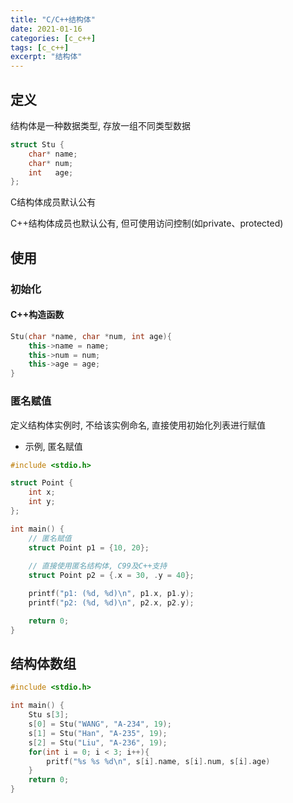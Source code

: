 ```yaml
---
title: "C/C++结构体"
date: 2021-01-16
categories: [c_c++]
tags: [c_c++]
excerpt: "结构体"
---
```


## 定义

结构体是一种数据类型, 存放一组不同类型数据

```c++
struct Stu {
    char* name;
    char* num;
    int   age;
};
```

C结构体成员默认公有

C++结构体成员也默认公有, 但可使用访问控制(如private、protected)

## 使用

### 初始化

#### C++构造函数

```c++
Stu(char *name, char *num, int age){
    this->name = name;
    this->num = num;
    this->age = age;
}
```

### 匿名赋值

定义结构体实例时, 不给该实例命名, 直接使用初始化列表进行赋值

- 示例, 匿名赋值

```c++
#include <stdio.h>

struct Point {
    int x;
    int y;
};

int main() {
    // 匿名赋值
    struct Point p1 = {10, 20};
    
    // 直接使用匿名结构体, C99及C++支持
    struct Point p2 = {.x = 30, .y = 40}; 

    printf("p1: (%d, %d)\n", p1.x, p1.y);
    printf("p2: (%d, %d)\n", p2.x, p2.y);

    return 0;
}
```

## 结构体数组

```c++
#include <stdio.h>

int main() {
    Stu s[3];
    s[0] = Stu("WANG", "A-234", 19);
    s[1] = Stu("Han", "A-235", 19);
    s[2] = Stu("Liu", "A-236", 19);
    for(int i = 0; i < 3; i++){
        pritf("%s %s %d\n", s[i].name, s[i].num, s[i].age)
    }
    return 0;
}
```